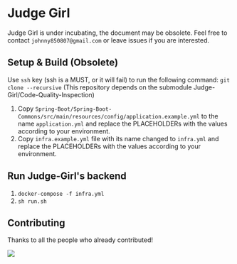 # Judge Girl

Judge Girl is under incubating, the document may be obsolete.
Feel free to contact `johnny850807@gmail.com` or leave issues if you are interested.

## Setup & Build (Obsolete)

Use `ssh` key (ssh is a MUST, or it will fail) to run the following command:
`git clone --recursive` (This repository depends on the submodule Judge-Girl/Code-Quality-Inspection)

1. Copy `Spring-Boot/Spring-Boot-Commons/src/main/resources/config/application.example.yml` to the
   name `application.yml`
   and replace the PLACEHOLDERs with the values according to your environment.
2. Copy `infra.example.yml` file with its name changed to `infra.yml` and replace the PLACEHOLDERs with the values
   according to your environment.

## Run Judge-Girl's backend

1. `docker-compose -f infra.yml`
2. `sh run.sh`

## Contributing

Thanks to all the people who already contributed!


<a href="https://github.com/Judge-Girl/Judge-Girl/graphs/contributors">
  <img src="https://contributors-img.web.app/image?repo=Judge-Girl/Judge-Girl" />
</a>
